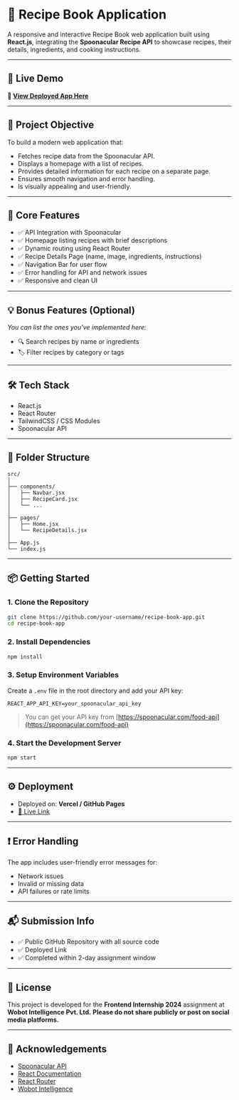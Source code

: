 # 🍲 Recipe Book Application

A responsive and interactive Recipe Book web application built using **React.js**, integrating the **Spoonacular Recipe API** to showcase recipes, their details, ingredients, and cooking instructions.

---

## 🚀 Live Demo

**🔗 [View Deployed App Here](#)**

---

## 📌 Project Objective

To build a modern web application that:

* Fetches recipe data from the Spoonacular API.
* Displays a homepage with a list of recipes.
* Provides detailed information for each recipe on a separate page.
* Ensures smooth navigation and error handling.
* Is visually appealing and user-friendly.

---

## 🧩 Core Features

* ✅ API Integration with Spoonacular
* ✅ Homepage listing recipes with brief descriptions
* ✅ Dynamic routing using React Router
* ✅ Recipe Details Page (name, image, ingredients, instructions)
* ✅ Navigation Bar for user flow
* ✅ Error handling for API and network issues
* ✅ Responsive and clean UI

---

## 💡 Bonus Features (Optional)

*You can list the ones you've implemented here:*

* 🔍 Search recipes by name or ingredients
* 🏷️ Filter recipes by category or tags

---

## 🛠️ Tech Stack

* React.js
* React Router
* TailwindCSS / CSS Modules
* Spoonacular API

---

## 📁 Folder Structure

```
src/
│
├── components/
│   ├── Navbar.jsx
│   ├── RecipeCard.jsx
│   └── ...
│
├── pages/
│   ├── Home.jsx
│   └── RecipeDetails.jsx
│
├── App.js
└── index.js
```

---

## 📦 Getting Started

### 1. Clone the Repository

```bash
git clone https://github.com/your-username/recipe-book-app.git
cd recipe-book-app
```

### 2. Install Dependencies

```bash
npm install
```

### 3. Setup Environment Variables

Create a `.env` file in the root directory and add your API key:

```
REACT_APP_API_KEY=your_spoonacular_api_key
```

> You can get your API key from [https://spoonacular.com/food-api](https://spoonacular.com/food-api)

### 4. Start the Development Server

```bash
npm start
```

---

## ⚙️ Deployment

* Deployed on:  **Vercel / GitHub Pages**
* [🔗 Live Link](#) 

---

## ❗ Error Handling

The app includes user-friendly error messages for:

* Network issues
* Invalid or missing data
* API failures or rate limits

---

## 📬 Submission Info

* ✅ Public GitHub Repository with all source code
* ✅ Deployed Link
* ✅ Completed within 2-day assignment window

---

## 📝 License

This project is developed for the **Frontend Internship 2024** assignment at **Wobot Intelligence Pvt. Ltd.**
**Please do not share publicly or post on social media platforms.**

---

## 🙏 Acknowledgements

* [Spoonacular API](https://spoonacular.com/food-api)
* [React Documentation](https://reactjs.org/)
* [React Router](https://reactrouter.com/)
* [Wobot Intelligence](https://wobot.ai)
